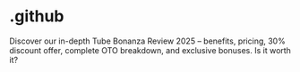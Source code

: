 # .github
Discover our in-depth Tube Bonanza Review 2025 – benefits, pricing, 30% discount offer, complete OTO breakdown, and exclusive bonuses. Is it worth it?
